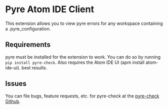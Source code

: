 # Pyre Atom IDE Client

This extension allows you to view pyre errors for any workspace containing a .pyre_configuration.

## Requirements

pyre must be installed for the extension to work. You can do so by running `pip install pyre-check`. Also requires the Atom IDE UI (apm install atom-ide-ui).
best results. 

## Issues

You can file bugs, feature requests, etc. for pyre-check at the [pyre-check Github](https://github.com/facebook/pyre-check).
